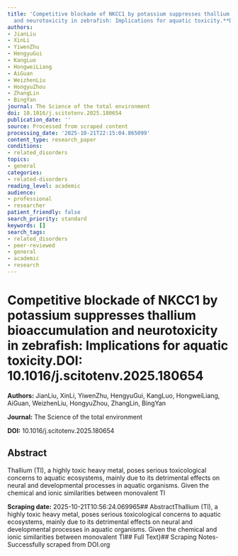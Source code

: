 ```yaml
---
title: 'Competitive blockade of NKCC1 by potassium suppresses thallium bioaccumulation
  and neurotoxicity in zebrafish: Implications for aquatic toxicity.**DOI:** 10.1016/j.scitotenv.2025.180654'
authors:
- JianLiu
- XinLi
- YiwenZhu
- HengyuGui
- KangLuo
- HongweiLiang
- AiGuan
- WeizhenLiu
- HongyuZhou
- ZhangLin
- BingYan
journal: The Science of the total environment
doi: 10.1016/j.scitotenv.2025.180654
publication_date: ''
source: Processed from scraped content
processing_date: '2025-10-21T22:15:04.865099'
content_type: research_paper
conditions:
- related_disorders
topics:
- general
categories:
- related-disorders
reading_level: academic
audience:
- professional
- researcher
patient_friendly: false
search_priority: standard
keywords: []
search_tags:
- related_disorders
- peer-reviewed
- general
- academic
- research
---
```


# Competitive blockade of NKCC1 by potassium suppresses thallium bioaccumulation and neurotoxicity in zebrafish: Implications for aquatic toxicity.**DOI:** 10.1016/j.scitotenv.2025.180654

**Authors:** JianLiu, XinLi, YiwenZhu, HengyuGui, KangLuo, HongweiLiang, AiGuan, WeizhenLiu, HongyuZhou, ZhangLin, BingYan

**Journal:** The Science of the total environment

**DOI:** 10.1016/j.scitotenv.2025.180654

## Abstract

Thallium (Tl), a highly toxic heavy metal, poses serious toxicological concerns to aquatic ecosystems, mainly due to its detrimental effects on neural and developmental processes in aquatic organisms. Given the chemical and ionic similarities between monovalent Tl

**Scraping date:** 2025-10-21T10:56:24.069965## AbstractThallium (Tl), a highly toxic heavy metal, poses serious toxicological concerns to aquatic ecosystems, mainly due to its detrimental effects on neural and developmental processes in aquatic organisms. Given the chemical and ionic similarities between monovalent Tl## Full Text}## Scraping Notes- Successfully scraped from DOI.org